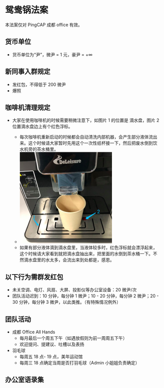 # 鸳鸯锅法案

本法案仅对 PingCAP 成都 office 有效。

## 货币单位

- 货币单位为“尹”，微尹 = 1 元，豪尹 = +∞

## 新同事入群规定

- 发红包，不得低于 200 微尹
- 爆照

## 咖啡机清理规定

- 大家在使用咖啡机的时候需要稍微注意下，如图片 1 的位置是 滴水盘，图片 2 位置滴水盘边上有个红色浮标。

    - 每次咖啡机重新启动的时候都会自动清洗内部机器，会产生部分液体流出来。这个时候请大家暂时先用这个一次性纸杯接一下，然后把废水倒到饮水机旁的茶水桶里。
    - <img width="300" src="media/coffee.png">
    - 如果有部分液体滴到滴水盘里，当液体较多时，红色浮标就会漂浮起来，这个时候请大家看到就把滴水盘抽出来，把里面的水倒到茶水桶一下。不然滴水盘里的水太多，会流出来到处都是，感恩。
    
## 以下行为需群发红包

- 未关空调、电灯、风扇、大屏、投影仪等办公室设备：20 微尹/次
- 团队活动迟到：10 分钟，每分钟 1 微尹；10 - 20 分钟，每分钟 2 微尹；20 - 30 分钟，每分钟 3 微尹，以此类推。（有特殊情况例外）

## 团队活动

- 成都 Office All Hands
  - 每月最后一个周五下午（如遇放假则为前一周周五下午）
  - 欢迎提问、提建议、吐槽以及表扬
- 羽毛球
  - 每周五 18 点- 19 点，美年运动馆
  - 每周三 18 点确定当周是否打羽毛球（Admin 小姐姐负责确定）

## 办公室语录集

